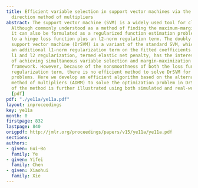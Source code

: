 ```yaml
---
title: Efficient variable selection in support vector machines via the alternating
  direction method of multipliers
abstract: The support vector machine (SVM) is a widely used tool for classification.
  Although commonly understood as a method of finding the maximum-margin hyperplane,
  it can also be formulated as a regularized function estimation problem, corresponding
  to a hinge loss function plus an l2-norm regulation term. The doubly regularized
  support vector machine (DrSVM) is a variant of the standard SVM, which introduces
  an additional l1-norm regularization term on the fitted coefficients. The combined
  l1 and l2 regularization, termed elastic net penalty, has the interesting property
  of achieving simultaneous variable selection and margin-maximization within a single
  framework. However, because of the nonsmoothness of both the loss function and the
  regularization term, there is no efficient method to solve DrSVM for large scale
  problems. Here we develop an efficient algorithm based on the alternating direction
  method of multipliers (ADMM) to solve the optimization problem in DrSVM. The utility
  of the method is further illustrated using both simulated and real-world datasets.
  [pdf]
pdf: "./ye11a/ye11a.pdf"
layout: inproceedings
key: ye11a
month: 0
firstpage: 832
lastpage: 840
origpdf: http://jmlr.org/proceedings/papers/v15/ye11a/ye11a.pdf
sections: 
authors:
- given: Gui–Bo
  family: Ye
- given: Yifei
  family: Chen
- given: Xiaohui
  family: Xie
---
```

